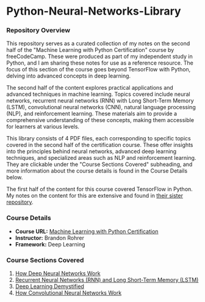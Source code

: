 # Python-Neural-Networks-Library

### Repository Overview 

This repository serves as a curated collection of my notes on the second half of the "Machine Learning with Python Certification" course by freeCodeCamp. These were produced as part of my independent study in Python, and I am sharing these notes for use as a reference resource. The focus of this section of the course goes beyond TensorFlow with Python, delving into advanced concepts in deep learning.

The second half of the content explores practical applications and advanced techniques in machine learning. Topics covered include neural networks, recurrent neural networks (RNN) with Long Short-Term Memory (LSTM), convolutional neural networks (CNN), natural language processing (NLP), and reinforcement learning. These materials aim to provide a comprehensive understanding of these concepts, making them accessible for learners at various levels.

This library consists of 4 PDF files, each corresponding to specific topics covered in the second half of the certification course. These offer insights into the principles behind neural networks, advanced deep learning techniques, and specialized areas such as NLP and reinforcement learning. They are clickable under the "Course Sections Covered" subheading, and more information about the course details is found in the Course Details below.

The first half of the content for this course covered TensorFlow in Python. My notes on the content for this are extensive and found in [their sister repository](https://github.com/franpanteli/Python-TensorFlow-Library).

### Course Details
- **Course URL:** [Machine Learning with Python Certification](https://www.freecodecamp.org/learn/machine-learning-with-python/#tensorflow)
- **Instructor:** Brandon Rohrer
- **Framework:** Deep Learning

### Course Sections Covered
1. [How Deep Neural Networks Work](./1%20of%204%20How%20Deep%20Neural%20Networks%20Work.pdf)
2. [Recurrent Neural Networks (RNN) and Long Short-Term Memory (LSTM)](./2%20of%204%20Recurrent%20Neural%20Networks%20RNN%20and%20Long%20Short%20Term%20Memory%20LSTM.pdf)
3. [Deep Learning Demystified](./3%20of%204%20Deep%20Learning%20Demystified.pdf)
4. [How Convolutional Neural Networks Work](./4%20of%204%20How%20Convolutional%20Neural%20Networks%20work.pdf)
